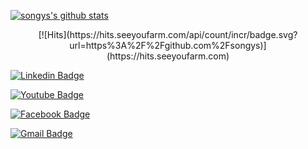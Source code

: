 



[![songys's github stats](https://github-readme-stats.vercel.app/api?username=songys)](https://github.com/songys/github-readme-stats)



<div align=center>
[![Hits](https://hits.seeyoufarm.com/api/count/incr/badge.svg?url=https%3A%2F%2Fgithub.com%2Fsongys)](https://hits.seeyoufarm.com)
</div>



 
	
  [![Linkedin Badge](https://img.shields.io/badge/-LinkedIn-blue?style=flat-square&logo=Linkedin&logoColor=white&link=https://www.linkedin.com/in/https://www.linkedin.com/in/영숙-송-768491b0/)](https://www.linkedin.com/in/%EC%98%81%EC%88%99-%EC%86%A1-768491b0//)
	
  [![Youtube Badge](https://img.shields.io/badge/Youtube-ff0000?style=flat-square&logo=youtube&link=https://www.youtube.com/channel/UC6kHTx_z0XmU9TFKqzvJ9TQ)](https://www.youtube.com/channel/UC6kHTx_z0XmU9TFKqzvJ9TQ/videos?view=57&flow=grid)
	
  [![Facebook Badge](https://img.shields.io/badge/facebook-1877f2?style=flat-square&logo=facebook&logoColor=white&link=https://www.facebook.com/youngsook.song.1)](https://www.facebook.com/youngsook.song.1)
	
	
  [![Gmail Badge](https://img.shields.io/badge/Gmail-d14836?style=flat-square&logo=Gmail&logoColor=white&link=mailto:klanguage1004@gmail.com)](mailto:klanguage1004@gmail.com)

